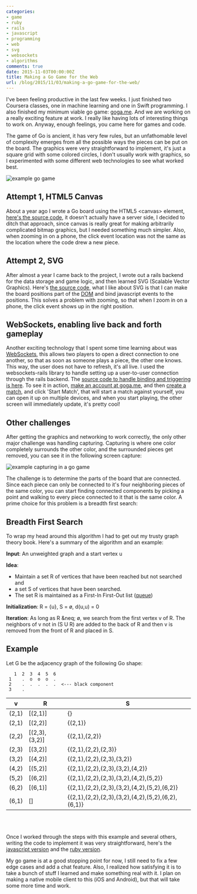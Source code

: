 ```yaml
---
categories:
- game
- ruby
- rails
- javascript
- programming
- web
- svg
- websockets
- algorithms
comments: true
date: 2015-11-03T00:00:00Z
title: Making a Go Game for the Web
url: /blog/2015/11/03/making-a-go-game-for-the-web/
---
```


I've been feeling productive in the last few weeks. I just finished two Coursera classes, one in machine learning and one in Swift programming. I also finished my minimum viable go game: [goga.me](http://goga.me). And we are working on a really exciting feature at work. I really like having lots of interesting things to work on. Anyway, enough feelings, you came here for games and code.

The game of Go is ancient, it has very few rules, but an unfathomable level of complexity emerges from all the possible ways the pieces can be put on the board. The graphics were very straightforward to implement, it's just a square grid with some colored circles, I don't usually work with graphics, so I experimented with some different web technologies to see what worked best.

![example go game](/images/blogimg/gogame_screenshot_0.png)

## Attempt 1, HTML5 Canvas

About a year ago I wrote a Go board using the HTML5 &lt;canvas&gt; element, [here's the source code](https://github.com/tlehman/go-websocket/blob/master/go_game.js), it doesn't actually have a server side, I decided to ditch that approach, since canvas is really great for making arbitrarily complicated bitmap graphics, but I needed something much simpler. Also, when zooming in on a phone, the click event location was not the same as the location where the code drew a new piece.

## Attempt 2, SVG

After almost a year I came back to the project, I wrote out a rails backend for the data storage and game logic, and then learned SVG (Scalable Vector Graphics). Here's [the source code](https://github.com/tlehman/goga.me/blob/b585f4dec45d726615d73fca301c261d2df17167/app/views/matches/show.html.erb), what I like about SVG is that I can make the board positions part of the [DOM](https://en.wikipedia.org/wiki/Document_Object_Model) and bind javascript events to the positions. This solves a problem with zooming, so that when I zoom in on a phone, the click event shows up in the right position.


## WebSockets, enabling live back and forth gameplay

Another exciting technology that I spent some time learning about was [WebSockets](https://developer.mozilla.org/en-US/docs/Web/API/WebSockets_API), this allows two players to open a direct connection to one another, so that as soon as someone plays a piece, the other one knows. This way, the user does not have to refresh, it's all live. I used the websockets-rails library to handle setting up a user-to-user connection through the rails backend. The [source code to handle binding and triggering is here](https://github.com/tlehman/goga.me/blob/master/app/views/matches/show.html.erb#L67-L80). To see it in action, [make an account at goga.me](http://goga.me/users/sign_up), and then [create a match](http://goga.me/matches/new), and click 'Start Match', that will start a match against yourself, you can open it up on multiple devices, and when you start playing, the other screen will immediately update, it's pretty cool!

## Other challenges

After getting the graphics and networking to work correctly, the only other major challenge was handling capturing. Capturing is where one color completely surrounds the other color, and the surrounded pieces get removed, you can see it in the following screen capture:

![example capturing in a go game](/images/blogimg/gogame_capturing.gif)

The challenge is to determine the parts of the board that are connected. Since each piece can only be connected to it's four neighboring pieces of the same color, you can start finding connected components by picking a point and walking to every piece connected to it that is the same color. A prime choice for this problem is a breadth first search:

## Breadth First Search

To wrap my head around this algorithm I had to get out my trusty graph theory book. Here's a summary of the algorithm and an example:

**Input**: An unweighted graph and a start vertex u

**Idea**:

 - Maintain a set R of vertices that have been reached but not searched and
 - a set S of vertices that have been searched.
 - The set R is maintained as a First-In First-Out list ([queue](https://en.wikipedia.org/wiki/Queue_%28abstract_data_type%29))

**Initialization**: R = {u}, S = ø, d(u,u) = 0

**Iteration**: As long as R &neq; ø, we search from the first vertex v of R. The neighbors of v not in (S U R) are added to the back of R and then v is removed from the front of R and placed in S.

## Example

Let G be the adjacency graph of the following Go shape: 


       1  2  3  4  5  6
     1    .  o  o  o  .
     2    .  .  .  .  .  <--- black component
     3    .




| v | R | S |
|---|---|---|
| (2,1) | [(2,1)] | {} |
| (2,1) | [(2,2)] | {(2,1)} |
| (2,2) | [(2,3),(3,2)] | {(2,1),(2,2)} |
| (2,3) | [(3,2)] | {(2,1),(2,2),(2,3)} |
| (3,2) | [(4,2)] | {(2,1),(2,2),(2,3),(3,2)} |
| (4,2) | [(5,2)] | {(2,1),(2,2),(2,3),(3,2),(4,2)} |
| (5,2) | [(6,2)] | {(2,1),(2,2),(2,3),(3,2),(4,2),(5,2)} |
| (6,2) | [(6,1)] | {(2,1),(2,2),(2,3),(3,2),(4,2),(5,2),(6,2)} |
| (6,1) | [] | {(2,1),(2,2),(2,3),(3,2),(4,2),(5,2),(6,2),(6,1)} |


<br> <br>

Once I worked through the steps with this example and several others, writing the code to implement it was very straightforward, here's the [javascript version](https://github.com/tlehman/go-websocket/blob/8094890048ca845c0fef416573b8aba533ca6ea9/jasmine/src/ComponentMap.js#L16-L51) and the [ruby version](https://github.com/tlehman/goga.me/blob/b585f4dec45d726615d73fca301c261d2df17167/app/presenters/board_presenter.rb#L24-L41).

My go game is at a good stopping point for now, I still need to fix a few edge cases and add a chat feature. Also, I realized how satisfying it is to take a bunch of stuff I learned and make something real with it. I plan on making a native mobile client to this (iOS and Android), but that will take some more time and work.

